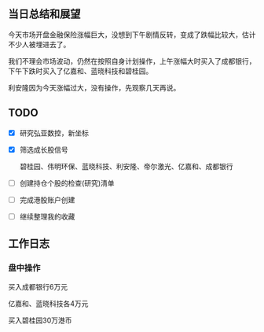 ## 当日总结和展望

今天市场开盘金融保险涨幅巨大，没想到下午剧情反转，变成了跌幅比较大，估计不少人被埋进去了。

我们不理会市场波动，仍然在按照自身计划操作，上午涨幅大时买入了成都银行，下午下跌时买入了亿嘉和、蓝晓科技和碧桂园。

利安隆因为今天涨幅过大，没有操作，先观察几天再说。

## TODO

- [x] 研究弘亚数控，新坐标

- [x] 筛选成长股信号

  碧桂园、伟明环保、蓝晓科技、利安隆、帝尔激光、亿嘉和、成都银行

- [ ] 创建持仓个股的检查(研究)清单

- [ ] 完成港股账户创建

- [ ] 继续整理我的收藏



## 工作日志

### 盘中操作

买入成都银行6万元

亿嘉和、蓝晓科技各4万元

买入碧桂园30万港币

